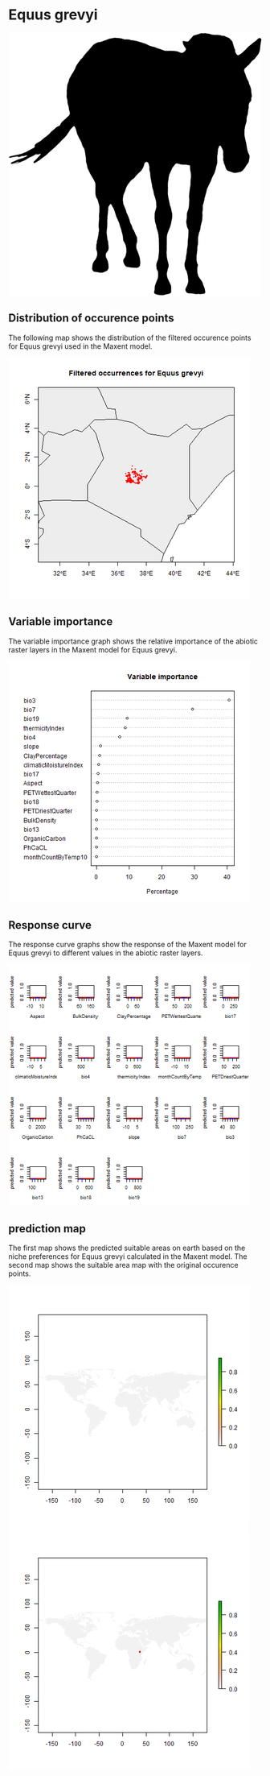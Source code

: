 # Equus grevyi 

![](image_taxa.png) 

## Distribution of occurence points 
The following map shows the distribution of the filtered occurence points for Equus grevyi used in the Maxent model. 

![](occurrences.png)
    
## Variable importance 
The variable importance graph shows the relative importance of the abiotic raster layers in the  Maxent model for Equus grevyi. 

![](valid_maxent_variable_importance.png)
    
## Response curve 
The response curve graphs show the response of the Maxent model for Equus grevyi to different values in the abiotic raster layers. 

![](valid_maxent_response_curve.png)
    
## prediction map 
The first map shows the predicted suitable areas on earth based on the niche preferences for Equus grevyi calculated in the Maxent model. The second map shows the suitable area map with the original occurence points.

![](prediction_map.png)
![](prediction_occurence_map.png)
    
